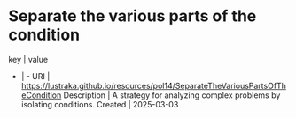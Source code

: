 # Separate the various parts of the condition

key | value
- | -
URI | https://lustraka.github.io/resources/pol14/SeparateTheVariousPartsOfTheCondition
Description | A strategy for analyzing complex problems by isolating conditions.
Created | 2025-03-03

